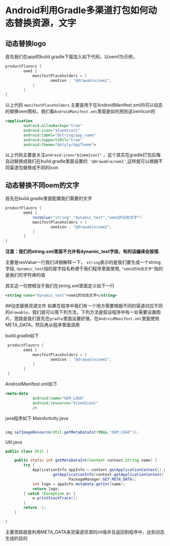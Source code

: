 # Android利用Gradle多渠道打包如何动态替换资源，文字

## 动态替换logo
首先我们在app的build.gradle下面加入如下代码，以oem1为示例，


```gradle
productFlavors {
        oem1 {
            manifestPlaceholders = [
                    oemIcon : "@drawable/oem1",
            ]
        }
}
```
以上代码 `manifestPlaceholders` 主要是用于在AndroidManifest.xml内可以动态的替换oem图标，我们看`AndroidManifest.xml`里面是如何用到这oemIcon的

```xml
<application
        android:allowBackup="true"
        android:icon="${oemIcon}"
        android:label="@string/app_name"
        android:supportsRtl="true"
        android:theme="@style/AppTheme">
```

以上代码主要是关注`android:icon="${oemIcon}"` ，这个其实在gradle打包后悔自动替换成我们在build.gradle里面设置的` ‘@drawable/oem1’`,这样就可以根据不同渠道包替换成不同的icon

## 动态替换不同oem的文字

首先在build.gradle里面配置我们需要的文字

```gradle
productFlavors {
        oem1 {
            resValue("string","dynamic_text","oem1的动态文字")
            manifestPlaceholders = [
                    oemIcon : "@drawable/oem1",
            ]
        }
}
```
**注意：我们的string.xml里面不允许有dynamic_text字段，有的话编译会报错.**

主要是resValue一行我们详细解释一下，
`string`表示的是我们要生成一个string字段,
`dynamic_text`指的是字段名称便于我们程序里面使用,
`"oem1的动态文字"`指的是我们的字符串的值

其实这一句想相当于我们在string.xml里面定义如下一行
```xml
<string name="dynamic_text">oem1的动态文字</string>
```

##动态替换资源文件
如果在程序中我们有一个地方需要根据不同的渠道对应不同的`drawable`，我们就可以用下列方法，下列方法是假设程序中有一处需要设置图片，思路是我们首先在`gradle`里面设置好值，在`AndroidManifest.xml`里面使用META_DATA，然后再从程序里面调用

build.gradle如下
```gradle
 productFlavors {
        oem1 {
            manifestPlaceholders = [
                    oemIcon : "@drawable/oem1",
            ]
        }
 }
```
AndroidManifest.xml如下
```xml
<meta-data
            android:name="OEM_LOGO"
            android:resource="${oemIcon}"
            />
```

java程序如下
MainActivity.java
```java

img.setImageResource(Util.getMetaDataInt(this,"OEM_LOGO"));
```
Util.java
```java
public class Util {

    public static int getMetaDataInt(Context context,String name) {
        try {
            ApplicationInfo appInfo = context.getApplicationContext().getPackageManager()
                    .getApplicationInfo(context.getApplicationContext().getPackageName(),
                            PackageManager.GET_META_DATA);
            int logo = appInfo.metaData.getInt(name);
            return logo;
        } catch (Exception e) {
            e.printStackTrace();
        }
        return -1;
    }

}

```

主要思路就是利用META_DATA来货渠道资源的int值并且返回到程序中，达到动态生成的目的
